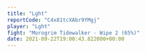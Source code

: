 ```yaml
---
title: "Lght"
reportCode: "C4x81tcXAbr9YMgj"
player: "Lght"
fight: "Morogrim Tidewalker - Wipe 2 (65%)"
date: 2021-09-22T19:00:43.822000+00:00
---
```

